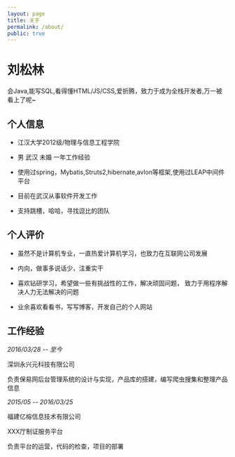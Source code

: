 ```yaml
---
layout: page
title: 关于
permalink: /about/
public: true
---
```



# 刘松林


会Java,能写SQL,看得懂HTML/JS/CSS,爱折腾，致力于成为全栈开发者,万一被看上了呢~


## 个人信息

- 江汉大学2012级/物理与信息工程学院

-  男   武汉 未婚  一年工作经验

- 使用过spring，Mybatis,Struts2,hibernate,avlon等框架,使用过LEAP中间件平台

- 目前在武汉从事软件开发工作

- 支持跳槽，哈哈，寻找逗比的团队

## 个人评价

- 虽然不是计算机专业，一直热爱计算机学习，也致力在互联网公司发展

- 内向，做事多说话少，注重实干

- 喜欢钻研学习，希望做一些有挑战性的工作，解决顽固问题， 致力于用程序解决人力无法解决的问题

- 业余喜欢看看书，写写博客，开发自己的个人网站


## 工作经验

*2016/03/28  --  至今*  
 
深圳永兴元科技有限公司

负责保易网后台管理系统的设计与实现，产品库的搭建，编写爬虫搜集和整理产品信息


*2015/05  -- 2016/03/25*

福建亿榕信息技术有限公司

XXX厅制证服务平台

负责平台的运营，代码的检查，项目的部署


